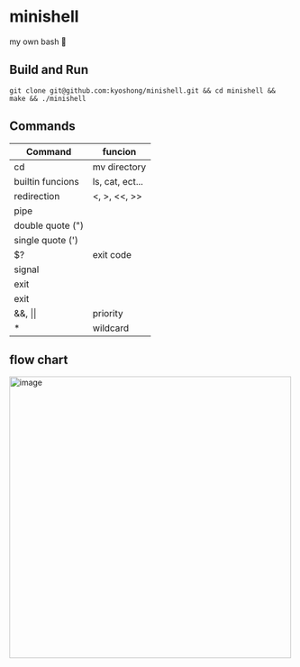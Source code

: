 # minishell

my own bash 🐚

## Build and Run

```
git clone git@github.com:kyoshong/minishell.git && cd minishell && make && ./minishell
```
## Commands

| Command | funcion |
|---|---|
| cd | mv directory |
| builtin funcions | ls, cat, ect... |
|redirection | <, >, <<, >> |
| pipe |  |
| double quote (") | |
| single quote (') | |
| $? | exit code |
| signal | |
|exit | |
| exit | |
| &&, \|\| | priority |
| * | wildcard |

## flow chart
<img width="500" alt="image" src="https://user-images.githubusercontent.com/45951630/146564355-d301cb11-b123-4992-bba9-951deb60effc.png">
